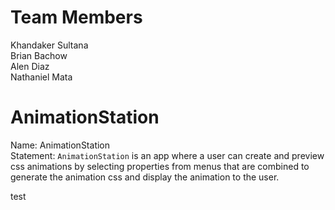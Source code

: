# Team Members
Khandaker Sultana  
Brian Bachow  
Alen Diaz  
Nathaniel Mata  

# AnimationStation

Name: AnimationStation  
Statement: `AnimationStation` is an app where a user can create and preview css animations by selecting properties from menus that are combined to generate the animation css and display the animation to the user.

test
